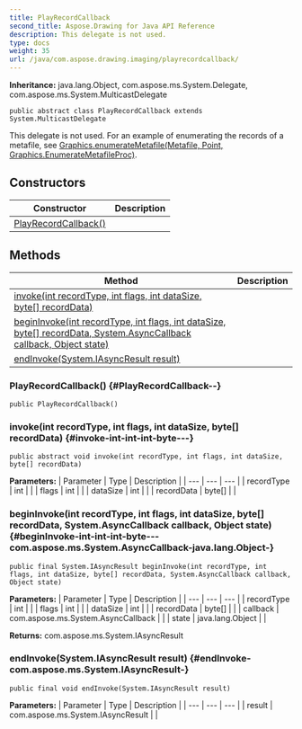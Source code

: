 ```yaml
---
title: PlayRecordCallback
second_title: Aspose.Drawing for Java API Reference
description: This delegate is not used.
type: docs
weight: 35
url: /java/com.aspose.drawing.imaging/playrecordcallback/
---
```

**Inheritance:**
java.lang.Object, com.aspose.ms.System.Delegate, com.aspose.ms.System.MulticastDelegate
```
public abstract class PlayRecordCallback extends System.MulticastDelegate
```

This delegate is not used. For an example of enumerating the records of a metafile, see [Graphics.enumerateMetafile(Metafile, Point, Graphics.EnumerateMetafileProc)](../../com.aspose.drawing/graphics\#enumerateMetafile-Metafile--Point--Graphics.EnumerateMetafileProc-).
## Constructors

| Constructor | Description |
| --- | --- |
| [PlayRecordCallback()](#PlayRecordCallback--) |  |
## Methods

| Method | Description |
| --- | --- |
| [invoke(int recordType, int flags, int dataSize, byte[] recordData)](#invoke-int-int-int-byte---) |  |
| [beginInvoke(int recordType, int flags, int dataSize, byte[] recordData, System.AsyncCallback callback, Object state)](#beginInvoke-int-int-int-byte---com.aspose.ms.System.AsyncCallback-java.lang.Object-) |  |
| [endInvoke(System.IAsyncResult result)](#endInvoke-com.aspose.ms.System.IAsyncResult-) |  |
### PlayRecordCallback() {#PlayRecordCallback--}
```
public PlayRecordCallback()
```


### invoke(int recordType, int flags, int dataSize, byte[] recordData) {#invoke-int-int-int-byte---}
```
public abstract void invoke(int recordType, int flags, int dataSize, byte[] recordData)
```




**Parameters:**
| Parameter | Type | Description |
| --- | --- | --- |
| recordType | int |  |
| flags | int |  |
| dataSize | int |  |
| recordData | byte[] |  |

### beginInvoke(int recordType, int flags, int dataSize, byte[] recordData, System.AsyncCallback callback, Object state) {#beginInvoke-int-int-int-byte---com.aspose.ms.System.AsyncCallback-java.lang.Object-}
```
public final System.IAsyncResult beginInvoke(int recordType, int flags, int dataSize, byte[] recordData, System.AsyncCallback callback, Object state)
```




**Parameters:**
| Parameter | Type | Description |
| --- | --- | --- |
| recordType | int |  |
| flags | int |  |
| dataSize | int |  |
| recordData | byte[] |  |
| callback | com.aspose.ms.System.AsyncCallback |  |
| state | java.lang.Object |  |

**Returns:**
com.aspose.ms.System.IAsyncResult
### endInvoke(System.IAsyncResult result) {#endInvoke-com.aspose.ms.System.IAsyncResult-}
```
public final void endInvoke(System.IAsyncResult result)
```




**Parameters:**
| Parameter | Type | Description |
| --- | --- | --- |
| result | com.aspose.ms.System.IAsyncResult |  |

